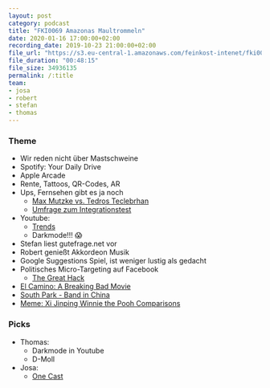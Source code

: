 ```yaml
---
layout: post
category: podcast
title: "FKI0069 Amazonas Maultrommeln"
date: 2020-01-16 17:00:00+02:00
recording_date: 2019-10-23 21:00:00+02:00
file_url: "https://s3.eu-central-1.amazonaws.com/feinkost-intenet/fki0069.mp3"
file_duration: "00:48:15"
file_size: 34936135
permalink: /:title
team:
- josa
- robert
- stefan
- thomas
---
```


### Theme

- Wir reden nicht über Mastschweine
- Spotify: Your Daily Drive
- Apple Arcade
- Rente, Tattoos, QR-Codes, AR
- Ups, Fernsehen gibt es ja noch
    - [Max Mutzke vs. Tedros Teclebrhan](https://www.prosieben.de/tv/schlag-den-star/episoden/max-mutzke-vs-teddy-teclebrhan)
    - [Umfrage zum Integrationstest](https://www.youtube.com/watch?v=vcAN-Efb57I)
- Youtube:
    - [Trends](https://www.youtube.com/feed/trending)
    - Darkmode!!! 😱
- Stefan liest gutefrage.net vor
- Robert genießt Akkordeon Musik
- Google Suggestions Spiel, ist weniger lustig als gedacht
- Politisches Micro-Targeting auf Facebook 
    - [The Great Hack](https://www.thegreathack.com/)
- [El Camino: A Breaking Bad Movie](https://m.imdb.com/title/tt9243946/)
- [South Park - Band in China](https://www.southpark.de/alle-episoden/s23e02-band-in-china)
- [Meme: Xi Jinping Winnie the Pooh Comparisons](https://knowyourmeme.com/memes/xi-jinping-winnie-the-pooh-comparisons)

### Picks

- Thomas:
    - Darkmode in Youtube
    - D-Moll
- Josa:
    - [One Cast](https://onecast.me/)

